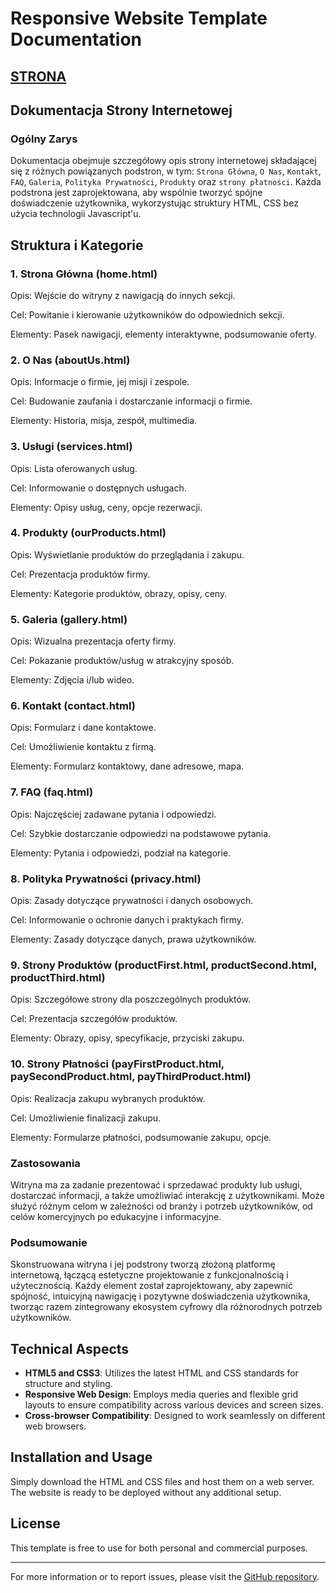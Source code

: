 # Responsive Website Template Documentation

## [STRONA](https://techint.dawidolko.pl/projects/ResWebsiteTemplate/home.html)

## Dokumentacja Strony Internetowej

### Ogólny Zarys

Dokumentacja obejmuje szczegółowy opis strony internetowej składającej się z różnych powiązanych podstron, w tym: `Strona Główna`, `O Nas`, `Kontakt`, `FAQ`, `Galeria`, `Polityka Prywatności`, `Produkty` oraz `strony płatności`. Każda podstrona jest zaprojektowana, aby wspólnie tworzyć spójne doświadczenie użytkownika, wykorzystując struktury HTML, CSS bez użycia technologii Javascript'u.

## Struktura i Kategorie
### 1. Strona Główna (home.html)
Opis: Wejście do witryny z nawigacją do innych sekcji.

Cel: Powitanie i kierowanie użytkowników do odpowiednich sekcji.

Elementy: Pasek nawigacji, elementy interaktywne, podsumowanie oferty.

### 2. O Nas (aboutUs.html)
Opis: Informacje o firmie, jej misji i zespole.

Cel: Budowanie zaufania i dostarczanie informacji o firmie.

Elementy: Historia, misja, zespół, multimedia.

### 3. Usługi (services.html)
Opis: Lista oferowanych usług.

Cel: Informowanie o dostępnych usługach.

Elementy: Opisy usług, ceny, opcje rezerwacji.

### 4. Produkty (ourProducts.html)
Opis: Wyświetlanie produktów do przeglądania i zakupu.

Cel: Prezentacja produktów firmy.

Elementy: Kategorie produktów, obrazy, opisy, ceny.

### 5. Galeria (gallery.html)
Opis: Wizualna prezentacja oferty firmy.

Cel: Pokazanie produktów/usług w atrakcyjny sposób.

Elementy: Zdjęcia i/lub wideo.

### 6. Kontakt (contact.html)
Opis: Formularz i dane kontaktowe.

Cel: Umożliwienie kontaktu z firmą.

Elementy: Formularz kontaktowy, dane adresowe, mapa.

### 7. FAQ (faq.html)
Opis: Najczęściej zadawane pytania i odpowiedzi.

Cel: Szybkie dostarczanie odpowiedzi na podstawowe pytania.

Elementy: Pytania i odpowiedzi, podział na kategorie.

### 8. Polityka Prywatności (privacy.html)
Opis: Zasady dotyczące prywatności i danych osobowych.

Cel: Informowanie o ochronie danych i praktykach firmy.

Elementy: Zasady dotyczące danych, prawa użytkowników.

### 9. Strony Produktów (productFirst.html, productSecond.html, productThird.html)
Opis: Szczegółowe strony dla poszczególnych produktów.

Cel: Prezentacja szczegółów produktów.

Elementy: Obrazy, opisy, specyfikacje, przyciski zakupu.

### 10. Strony Płatności (payFirstProduct.html, paySecondProduct.html, payThirdProduct.html)
Opis: Realizacja zakupu wybranych produktów.

Cel: Umożliwienie finalizacji zakupu.

Elementy: Formularze płatności, podsumowanie zakupu, opcje.

### Zastosowania
Witryna ma za zadanie prezentować i sprzedawać produkty lub usługi, dostarczać informacji, a także umożliwiać interakcję z użytkownikami. Może służyć różnym celom w zależności od branży i potrzeb użytkowników, od celów komercyjnych po edukacyjne i informacyjne.

### Podsumowanie
Skonstruowana witryna i jej podstrony tworzą złożoną platformę internetową, łączącą estetyczne projektowanie z funkcjonalnością i użytecznością. Każdy element został zaprojektowany, aby zapewnić spójność, intuicyjną nawigację i pozytywne doświadczenia użytkownika, tworząc razem zintegrowany ekosystem cyfrowy dla różnorodnych potrzeb użytkowników.

## Technical Aspects

- **HTML5 and CSS3**: Utilizes the latest HTML and CSS standards for structure and styling.
- **Responsive Web Design**: Employs media queries and flexible grid layouts to ensure compatibility across various devices and screen sizes.
- **Cross-browser Compatibility**: Designed to work seamlessly on different web browsers.

## Installation and Usage

Simply download the HTML and CSS files and host them on a web server. The website is ready to be deployed without any additional setup.

## License

This template is free to use for both personal and commercial purposes.

---

For more information or to report issues, please visit the [GitHub repository](https://github.com/dawidolko/Internet-Technologies/tree/main/projects/ResWebsiteTemplate).
